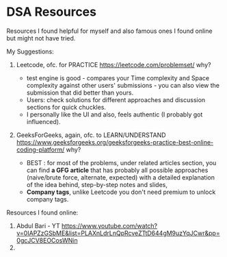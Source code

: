 # DSA Resources 

Resources I found helpful for myself and also famous ones I found online but might not have tried.

My Suggestions:

1. Leetcode, ofc. for PRACTICE
   https://leetcode.com/problemset/
   why?
   - test engine is good - compares your Time complexity and Space complexity against other users' submissions - you can also view the submission that did better 
     than yours.
   - Users: check solutions for different approaches and discussion sections for quick chuckles. 
   - I personally like the UI and also, feels authentic (I probably got influenced).

2. GeeksForGeeks, again, ofc. to LEARN/UNDERSTAND
   https://www.geeksforgeeks.org/geeksforgeeks-practice-best-online-coding-platform/
   why?
   - BEST : for most of the problems, under related articles section, you can find **a GFG article** that has probably all possible approaches (naive/brute force,        alternate, expected) with a detailed explanation of the idea behind, step-by-step notes and slides, 
   - **Company tags**, unlike Leetcode you don't need premium to unlock company tags.



Resources I found online:

1. Abdul Bari - YT 
   https://www.youtube.com/watch?v=0IAPZzGSbME&list=PLAXnLdrLnQpRcveZTtD644gM9uzYqJCwr&pp=0gcJCV8EOCosWNin
2. 
   
  
